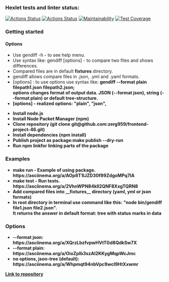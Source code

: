 ### Hexlet tests and linter status:
[![Actions Status](https://github.com/zerg959/frontend-project-46/actions/workflows/hexlet-check.yml/badge.svg)](https://github.com/zerg959/frontend-project-46/actions)
[![Actions Status](https://github.com/zerg959/frontend-project-46/actions/workflows/differences-check.yml/badge.svg)](https://github.com/zerg959/frontend-project-46/actions)
[![Maintainability](https://api.codeclimate.com/v1/badges/9cda0151e6851e5397ec/maintainability)](https://codeclimate.com/github/zerg959/frontend-project-46/maintainability)
[![Test Coverage](https://api.codeclimate.com/v1/badges/9cda0151e6851e5397ec/test_coverage)](https://codeclimate.com/github/zerg959/frontend-project-46/test_coverage)

### Getting started
#### Options
- Use gendiff -h - to see help menu.
- Use syntax like: gendiff [options] <filepath1> <filepath2> - to compare two files and shows differences.
- Compared files are in default __fixtures__ directory.
- gendiff allows compare files in .json, .yml and .yaml formats.
- [options] : to use options use syntax like: <b>gendiff --format plain filepath1.json filepath2.json<b>;<br>options changes format of output data. JSON (--format json), string (--format plain) or default tree-structure.
- [options] - realized options: "plain", "json",
<ul>
    <li>Install node.js</li>
    <li>Install Node Packet Manager (npm)</li>
    <li>Clone repository (git clone git@github.com:zerg959/frontend-project-46.git)</li>
    <li>Install dependencies (npm install)</li>
    <li>Publish project as package:<b>make publish --dry-run</b></li>
    <li>Run <b>npm link</b>for linking parts of the package</li>
</ul>

### Examples
<ul>
    <li><b>make run</b> - Example of using package.<br> https://asciinema.org/a/AOp8T1lJZD30f99ZdgoMPq7IA</li>
    <li><b>make test</b> - Run tests.<br> https://asciinema.org/a/2VhnWPN84klI2QNF8XxgTQRN8</li>
    <li>Add compared files into __fixtures__ directory (yaml, yml or json formats)</li>
    <li>In root directory in terminal use command like this: <b>"node bin/gendiff file1.json file2.json"</b>.<br>It returns the answer in default format: tree with status marks in data</li>
</ul>

### Options
<ul>
    <li><b>--format json:</b> https://asciinema.org/a/XQrzLbzfvpwHVtTGd8QdkSw7X</li>
    <li><b>--format plain:</b>  https://asciinema.org/a/OioZplb3szAI2KKygMqpWcJmc</li>
    <li><b>no options, json-tree (default):</b> https://asciinema.org/a/Whpmqt94nbVpc9wcl9HtXxwmr</li>
</ul>
<a href="https://github.com/zerg959/frontend-project-46">Link to repository</a>

